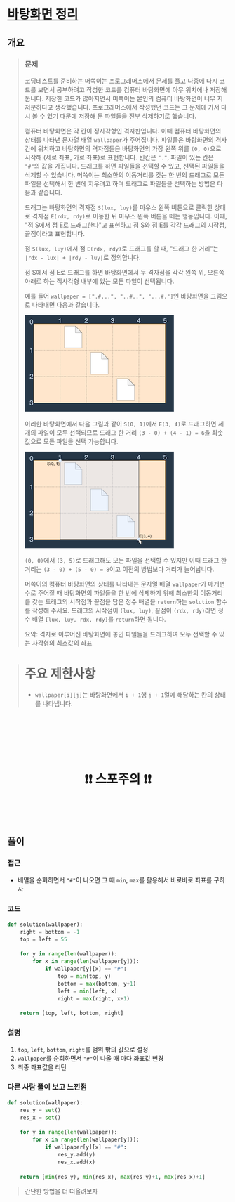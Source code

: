 # [바탕화면 정리](https://school.programmers.co.kr/learn/courses/30/lessons/161990)

## 개요
> ### 문제
> 코딩테스트를 준비하는 머쓱이는 프로그래머스에서 문제를 풀고 나중에 다시 코드를 보면서 공부하려고 작성한 코드를 컴퓨터 바탕화면에 아무 위치에나 저장해 둡니다. 저장한 코드가 많아지면서 머쓱이는 본인의 컴퓨터 바탕화면이 너무 지저분하다고 생각했습니다. 프로그래머스에서 작성했던 코드는 그 문제에 가서 다시 볼 수 있기 때문에 저장해 둔 파일들을 전부 삭제하기로 했습니다.
>
> 컴퓨터 바탕화면은 각 칸이 정사각형인 격자판입니다. 이때 컴퓨터 바탕화면의 상태를 나타낸 문자열 배열 `wallpaper`가 주어집니다. 파일들은 바탕화면의 격자칸에 위치하고 바탕화면의 격자점들은 바탕화면의 가장 왼쪽 위를 `(0, 0)`으로 시작해 (세로 좌표, 가로 좌표)로 표현합니다. 빈칸은 `"."`, 파일이 있는 칸은 `"#"`의 값을 가집니다. 드래그를 하면 파일들을 선택할 수 있고, 선택된 파일들을 삭제할 수 있습니다. 머쓱이는 최소한의 이동거리를 갖는 한 번의 드래그로 모든 파일을 선택해서 한 번에 지우려고 하며 드래그로 파일들을 선택하는 방법은 다음과 같습니다.
>
> 드래그는 바탕화면의 격자점 `S(lux, luy)`를 마우스 왼쪽 버튼으로 클릭한 상태로 격자점 `E(rdx, rdy)`로 이동한 뒤 마우스 왼쪽 버튼을 떼는 행동입니다. 이때, "점 S에서 점 E로 드래그한다"고 표현하고 점 S와 점 E를 각각 드래그의 시작점, 끝점이라고 표현합니다.
>
> 점 `S(lux, luy)`에서 점 `E(rdx, rdy)`로 드래그를 할 때, "드래그 한 거리"는 `|rdx - lux| + |rdy - luy|`로 정의합니다.
>
> 점 S에서 점 E로 드래그를 하면 바탕화면에서 두 격자점을 각각 왼쪽 위, 오른쪽 아래로 하는 직사각형 내부에 있는 모든 파일이 선택됩니다.
>
> 예를 들어 `wallpaper = [".#...", "..#..", "...#."]`인 바탕화면을 그림으로 나타내면 다음과 같습니다.
> 
> ![alt text](images/markdown-image.png)
> 
> 이러한 바탕화면에서 다음 그림과 같이 `S(0, 1)`에서 `E(3, 4)`로 드래그하면 세 개의 파일이 모두 선택되므로 드래그 한 거리 `(3 - 0) + (4 - 1) = 6`을 최솟값으로 모든 파일을 선택 가능합니다.  
> 
> ![alt text](images/markdown-image-1.png)
> 
> `(0, 0)`에서 `(3, 5)`로 드래그해도 모든 파일을 선택할 수 있지만 이때 드래그 한 거리는 `(3 - 0) + (5 - 0) = 8`이고 이전의 방법보다 거리가 늘어납니다.
>
> 머쓱이의 컴퓨터 바탕화면의 상태를 나타내는 문자열 배열 `wallpaper`가 매개변수로 주어질 때 바탕화면의 파일들을 한 번에 삭제하기 위해 최소한의 이동거리를 갖는 드래그의 시작점과 끝점을 담은 정수 배열을 `return`하는 `solution` 함수를 작성해 주세요. 드래그의 시작점이 `(lux, luy)`, 끝점이 `(rdx, rdy)`라면 정수 배열 `[lux, luy, rdx, rdy]`를 `return`하면 됩니다.
>
> 요약: 격자로 이루어진 바탕화면에 놓인 파일들을 드래그하여 모두 선택할 수 있는 사각형의 최소값의 좌표

> # 주요 제한사항
> - `wallpaper[i][j]`는 바탕화면에서 `i + 1`행 `j + 1`열에 해당하는 칸의 상태를 나타냅니다.

<h1 align="center"><br><br><br>❗️❗️ 스포주의 ❗️❗️<br><br><br></h1>

## 풀이
### 접근
- 배열을 순회하면서 `"#"`이 나오면 그 때 `min`, `max`를 활용해서 바로바로 좌표를 구하자

### 코드
```python
def solution(wallpaper):
    right = bottom = -1
    top = left = 55
    
    for y in range(len(wallpaper)):
        for x in range(len(wallpaper[y])):
            if wallpaper[y][x] == "#":
                top = min(top, y)
                bottom = max(bottom, y+1)
                left = min(left, x)
                right = max(right, x+1)
    
    return [top, left, bottom, right]
```

### 설명
1. `top`, `left`, `bottom`, `right`를 범위 밖의 값으로 설정
2. `wallpaper`를 순회하면서 `"#"`이 나올 때 마다 좌표값 변경
3. 최종 좌표값을 리턴

### 다른 사람 풀이 보고 느낀점
```python
def solution(wallpaper):
    res_y = set()
    res_x = set()
    
    for y in range(len(wallpaper)):
        for x in range(len(wallpaper[y])):
            if wallpaper[y][x] == "#":
                res_y.add(y)
                res_x.add(x)
    
    return [min(res_y), min(res_x), max(res_y)+1, max(res_x)+1]
```
> 간단한 방법을 더 떠올려보자